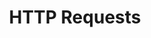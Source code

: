 ---
title: HTTP Requests
icon: fas fa-globe
position: 5
content_markdown: |-
  You can catch HTTP requests.

  Warning about privacy and shit.
  {: .warning }
---